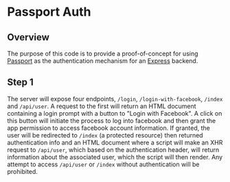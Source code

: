 # Passport Auth

## Overview
The purpose of this code is to provide a proof-of-concept for using [Passport](http://passportjs.org) as the authentication mechanism for an [Express](http://expressjs.com) backend.

## Step 1
The server will expose four endpoints, `/login`, `/login-with-facebook`, `/index` and `/api/user`. A request to the first will return an HTML document containing a login prompt with a button to "Login with Facebook". A click on this button will initiate the process to log into facebook and then grant the app permission to access facebook account information. If granted, the user will be redirected to `/index` (a protected resource) then returned authentication info and an HTML document where a script will make an XHR request to `/api/user`, which based on the authentication header, will return information about the associated user, which the script will then render. Any attempt to access `/api/user` or `/index`  without authentication will be prohibited.
